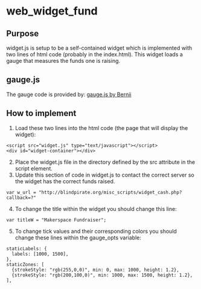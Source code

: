 # web_widget_fund

## Purpose
widget.js is setup to be a self-contained widget which is implemented with two lines of html code (probably in the index.html).  This widget loads a gauge that measures the funds one is raising.

## gauge.js
The gauge code is provided by:
[gauge.js by Bernii](http://bernii.github.io/gauge.js/)

## How to implement
1. Load these two lines into the html code (the page that will display the widget):
```
<script src="widget.js" type="text/javascript"></script>
<div id="widget-container"></div>
```
2. Place the widget.js file in the directory defined by the src attribute in the script element.
3. Update this section of code in widget.js to contact the correct server so the widget has the correct funds raised.
```
var w_url = "http://blindpirate.org/misc_scripts/widget_cash.php?callback=?"
```
4. To change the title within the widget you should change this line:
```
var titleW = "Makerspace Fundraiser";
```
5. To change tick values and their corresponding colors you should change these lines within the gauge_opts variable:
```
staticLabels: {
  labels: [1000, 1500],
},
staticZones: [
  {strokeStyle: "rgb(255,0,0)", min: 0, max: 1000, height: 1.2},
  {strokeStyle: "rgb(200,100,0)", min: 1000, max: 1500, height: 1.2},
],
```

<!--
This project was for Manchester Makerspace in Manchester, NH.
May 10-22, 2018

git add .
git commit -m "Working widget container Just need to add calls to server backend"
git remote add origin https://github.com/jthibeault2005/web_widget_fund.git
git push origin master

#https://gist.github.com/hofmannsven/6814451
#Add and commit in one step: 
#  git commit -am "Message"
#Update all changes: 
#  git add -u
#Show remote: 
#  git remote
#Show remote details: 
#  git remote -v
#
#Branches Explained:
#  https://www.atlassian.com/git/tutorials/using-branches
#
#Using Git overall and remote functions:
#  http://dont-be-afraid-to-commit.readthedocs.io/en/latest/git/commandlinegit.html
-->
